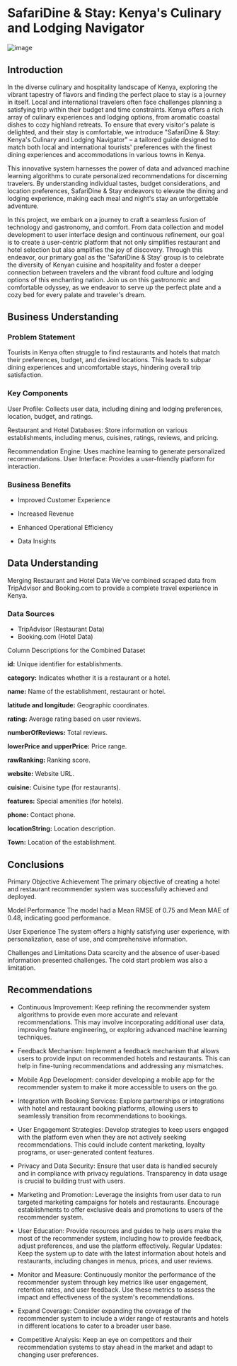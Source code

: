 # SafariDine & Stay: Kenya's Culinary and Lodging Navigator
![image](https://github.com/Ivan3864/SAFARIDINE-STAY-KENYA-THE-CULINARY-AND-LODGING-NAVIGATOR/assets/133018549/8877b82c-8198-4b29-b7d7-d2965c2e595f)
## Introduction

In the diverse culinary and hospitality landscape of Kenya, exploring the vibrant tapestry of flavors and finding the perfect place to stay is a journey in itself. Local and international travelers often face challenges planning a satisfying trip within their budget and time constraints. Kenya offers a rich array of culinary experiences and lodging options, from aromatic coastal dishes to cozy highland retreats. To ensure that every visitor's palate is delighted, and their stay is comfortable, we introduce "SafariDine & Stay: Kenya's Culinary and Lodging Navigator" – a tailored guide designed to match both local and international tourists' preferences with the finest dining experiences and accommodations in various towns in Kenya.

This innovative system harnesses the power of data and advanced machine learning algorithms to curate personalized recommendations for discerning travelers. By understanding individual tastes, budget considerations, and location preferences, SafariDine & Stay endeavors to elevate the dining and lodging experience, making each meal and night's stay an unforgettable adventure.

In this project, we embark on a journey to craft a seamless fusion of technology and gastronomy, and comfort. From data collection and model development to user interface design and continuous refinement, our goal is to create a user-centric platform that not only simplifies restaurant and hotel selection but also amplifies the joy of discovery. Through this endeavor, our primary goal as the 'SafariDine & Stay' group is to celebrate the diversity of Kenyan cuisine and hospitality and foster a deeper connection between travelers and the vibrant food culture and lodging options of this enchanting nation. Join us on this gastronomic and comfortable odyssey, as we endeavor to serve up the perfect plate and a cozy bed for every palate and traveler's dream.

## Business Understanding

### Problem Statement

Tourists in Kenya often struggle to find restaurants and hotels that match their preferences, budget, and desired locations. This leads to subpar dining experiences and uncomfortable stays, hindering overall trip satisfaction.

### Key Components

User Profile: Collects user data, including dining and lodging preferences, location, budget, and ratings.

Restaurant and Hotel Databases: Store information on various establishments, including menus, cuisines, ratings, reviews, and pricing.

Recommendation Engine: Uses machine learning to generate personalized recommendations. User Interface: Provides a user-friendly platform for interaction.

### Business Benefits

- Improved Customer Experience

- Increased Revenue

- Enhanced Operational Efficiency

- Data Insights

## Data Understanding

Merging Restaurant and Hotel Data We've combined scraped data from TripAdvisor and Booking.com to provide a complete travel experience in Kenya.

### Data Sources

- TripAdvisor (Restaurant Data) 
- Booking.com (Hotel Data)

Column Descriptions for the Combined Dataset

**id:** Unique identifier for establishments.

**category:** Indicates whether it is a restaurant or a hotel.

**name:** Name of the establishment, restaurant or hotel.

**latitude and longitude:** Geographic coordinates.

**rating:** Average rating based on user reviews.

**numberOfReviews:** Total reviews.

**lowerPrice and upperPrice:** Price range.

**rawRanking:** Ranking score.

**website:** Website URL.

**cuisine:** Cuisine type (for restaurants).

**features:** Special amenities (for hotels).

**phone:** Contact phone.

**locationString:** Location description.

**Town:** Location of the establishment.

## Conclusions

Primary Objective Achievement The primary objective of creating a hotel and restaurant recommender system was successfully achieved and deployed.

Model Performance The model had a Mean RMSE of 0.75 and Mean MAE of 0.48, indicating good performance.

User Experience The system offers a highly satisfying user experience, with personalization, ease of use, and comprehensive information.

Challenges and Limitations Data scarcity and the absence of user-based information presented challenges. The cold start problem was also a limitation.

## Recommendations

- Continuous Improvement: Keep refining the recommender system algorithms to provide even more accurate and relevant recommendations. This may involve incorporating additional user data, improving feature engineering, or exploring advanced machine learning techniques.

- Feedback Mechanism: Implement a feedback mechanism that allows users to provide input on recommended hotels and restaurants. This can help in fine-tuning recommendations and addressing any mismatches.

- Mobile App Development: consider developing a mobile app for the recommender system to make it more accessible to users on the go.

- Integration with Booking Services: Explore partnerships or integrations with hotel and restaurant booking platforms, allowing users to seamlessly transition from recommendations to bookings.

- User Engagement Strategies: Develop strategies to keep users engaged with the platform even when they are not actively seeking recommendations. This could include content marketing, loyalty programs, or user-generated content features.

- Privacy and Data Security: Ensure that user data is handled securely and in compliance with privacy regulations. Transparency in data usage is crucial to building trust with users.

- Marketing and Promotion: Leverage the insights from user data to run targeted marketing campaigns for hotels and restaurants. Encourage establishments to offer exclusive deals and promotions to users of the recommender system.

- User Education: Provide resources and guides to help users make the most of the recommender system, including how to provide feedback, adjust preferences, and use the platform effectively. Regular Updates: Keep the system up to date with the latest information about hotels and restaurants, including changes in menus, prices, and user reviews.

- Monitor and Measure: Continuously monitor the performance of the recommender system through key metrics like user engagement, retention rates, and user feedback. Use these metrics to assess the impact and effectiveness of the system's recommendations.

- Expand Coverage: Consider expanding the coverage of the recommender system to include a wider range of restaurants and hotels in different locations to cater to a broader user base.

- Competitive Analysis: Keep an eye on competitors and their recommendation systems to stay ahead in the market and adapt to changing user preferences.

